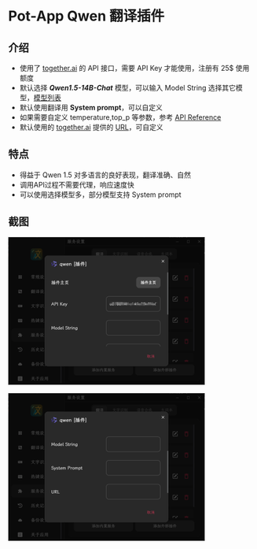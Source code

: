 # Pot-App Qwen 翻译插件

## 介绍

- 使用了 [together.ai](https://together.ai) 的 API 接口，需要 API Key 才能使用，注册有 25$ 使用额度
- 默认选择 ***Qwen1.5-14B-Chat*** 模型，可以输入 Model String 选择其它模型，[模型列表](https://docs.together.ai/docs/inference-models)
- 默认使用翻译用 **System prompt**，可以自定义
- 如果需要自定义 temperature,top_p 等参数，参考 [API Reference](https://docs.together.ai/reference/chat-completions) 
- 默认使用的 [together.ai](https://together.ai) 提供的 [URL](https://api.together.xyz/v1/chat/completions)，可自定义


## 特点

- 得益于 Qwen 1.5 对多语言的良好表现，翻译准确、自然
- 调用API过程不需要代理，响应速度快
- 可以使用选择模型多，部分模型支持 System prompt

## 截图

![](1.png)

![](2.png)
